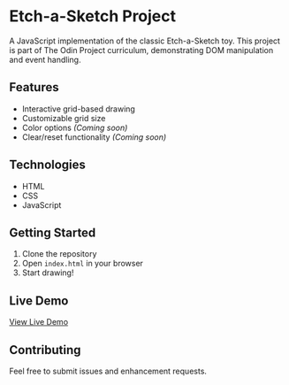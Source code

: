# Etch-a-Sketch Project

A JavaScript implementation of the classic Etch-a-Sketch toy. This project is part of The Odin Project curriculum, demonstrating DOM manipulation and event handling.

## Features

- Interactive grid-based drawing
- Customizable grid size
- Color options *(Coming soon)*
- Clear/reset functionality *(Coming soon)*

## Technologies

- HTML
- CSS
- JavaScript

## Getting Started

1. Clone the repository
2. Open `index.html` in your browser
3. Start drawing!

## Live Demo

[View Live Demo](#https://maxsoulfly.github.io/etch-a-sketch/) 

## Contributing

Feel free to submit issues and enhancement requests.